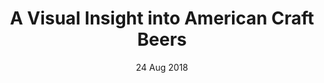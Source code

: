 ---
layout:      project
title:       A Visual Insight into American Craft Beers
date:        24 Aug 2018
screenshot:
  src:       /assets/img/caleb-george.jpg
  srcset:
    1920w:   /assets/img/hydejack-8.jpg
    960w:    /assets/img/hydejack-8@0,5x.jpg
    480w:    /assets/img/hydejack-8@0,25x.jpg
caption:     American craft beers and breweries, organized by state.
description: American craft beers and breweries, organized by state.
links:
  - title:   View Project
    url:     ../../project_code/craft_beer_viz/dist/index.html
  - title:   Github
    url:     https://github.com/inspectordanno/craft_beer_viz
featured:    true
---